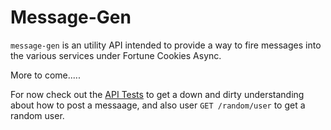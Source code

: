 # Message-Gen

`message-gen` is an utility API intended to provide a way to fire messages
into the various services under Fortune Cookies Async.

More to come.....

For now check out the [API Tests](./test/api-tests.js) to get a down and dirty understanding
about how to post a messaage, and also user `GET /random/user` to get a random user.